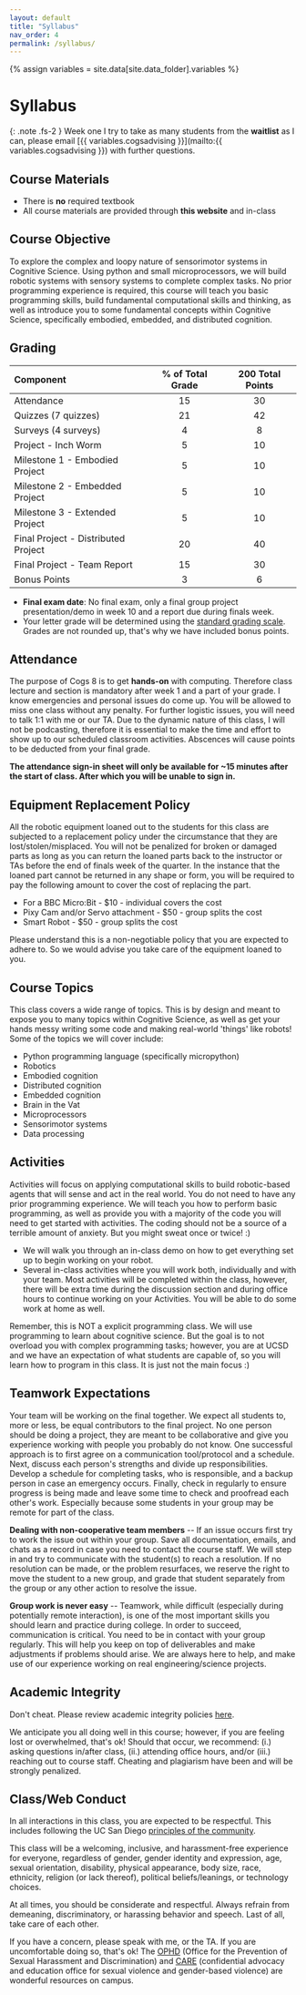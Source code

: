 ```yaml
---
layout: default
title: "Syllabus"
nav_order: 4
permalink: /syllabus/
---
```


{% assign variables = site.data[site.data_folder].variables %}

<h1>Syllabus</h1>


{: .note .fs-2 }
Week one I try to take as many students from the **waitlist** as I can, please email [{{ variables.cogsadvising }}](mailto:{{ variables.cogsadvising }}) with further questions.

## Course Materials

- There is **no** required textbook
- All course materials are provided through **this website** and in-class

## Course Objective

To explore the complex and loopy nature of sensorimotor systems in Cognitive Science. Using python and small microprocessors, we will build robotic systems with sensory systems to complete complex tasks. No prior programming experience is required, this course will teach you basic programming skills, build fundamental computational skills and thinking, as well as introduce you to some fundamental concepts within Cognitive Science, specifically embodied, embedded, and distributed cognition.

## Grading

| Component                           | % of Total Grade | 200 Total Points |
|:------------------------------------|:----------------:|:----------------:|
| Attendance                          |               15 |              30  |
| Quizzes (7 quizzes)                 |               21 |              42  |
| Surveys (4 surveys)                 |                4 |               8  |
| Project - Inch Worm                 |                5 |              10  |
| Milestone 1 - Embodied Project      |                5 |              10  |
| Milestone 2 - Embedded Project      |                5 |              10  |
| Milestone 3 - Extended Project      |                5 |              10  |
| Final Project - Distributed Project |               20 |              40  |
| Final Project - Team Report         |               15 |              30  |
| Bonus Points                        |                3 |               6  |


- **Final exam date**: No final exam, only a final group project presentation/demo in week 10 and a report due during finals week.
- Your letter grade will be determined using the [standard grading scale](https://pages.stolaf.edu/dietz/typical-grading-scale/). Grades are not rounded up, that's why we have included bonus points.

## Attendance

The purpose of Cogs 8 is to get **hands-on** with computing. Therefore class lecture and section is mandatory after week 1 and a part of your grade. I know emergencies and personal issues do come up. You will be allowed to miss one class without any penalty. For further logistic issues, you will need to talk 1:1 with me or our TA. Due to the dynamic nature of this class, I will not be podcasting, therefore it is essential to make the time and effort to show up to our scheduled classroom activities. Abscences will cause points to be deducted from your final grade.

**The attendance sign-in sheet will only be available for ~15 minutes after the start of class. After which you will be unable to sign in.**

## Equipment Replacement Policy

All the robotic equipment loaned out to the students for this class are subjected to a replacement policy under the circumstance that they are lost/stolen/misplaced. You will not be penalized for broken or damaged parts as long as you can return the loaned parts back to the instructor or TAs before the end of finals week of the quarter. In the instance that the loaned part cannot be returned in any shape or form, you will be required to pay the following amount to cover the cost of replacing the part. 
- For a BBC Micro:Bit - $10 - individual covers the cost <br> 
- Pixy Cam and/or Servo attachment - $50 - group splits the cost <br> 
- Smart Robot - $50 - group splits the cost <br> 

Please understand this is a non-negotiable policy that you are expected to adhere to. So we would advise you take care of the equipment loaned to you. 

## Course Topics

This class covers a wide range of topics. This is by design and meant to expose you to many topics within Cognitive Science, as well as get your hands messy writing some code and making real-world 'things' like robots! Some of the topics we will cover include:

- Python programming language (specifically micropython)
- Robotics
- Embodied cognition
- Distributed cognition
- Embedded cognition
- Brain in the Vat
- Microprocessors
- Sensorimotor systems
- Data processing

## Activities

Activities will focus on applying computational skills to build robotic-based agents that will sense and act in the real world. You do not need to have any prior programming experience. We will teach you how to perform basic programming, as well as provide you with a majority of the code you will need to get started with activities. The coding should not be a source of a terrible amount of anxiety. But you might sweat once or twice! :)

- We will walk you through an in-class demo on how to get everything set up to begin working on your robot.
- Several in-class activities where you will work both, individually and with your team. Most activities will be completed within the class, however, there will be extra time during the discussion section and during office hours to continue working on your Activities. You will be able to do some work at home as well.

Remember, this is NOT a explicit programming class. We will use programming to learn about cognitive science. But the goal is to not overload you with complex programming tasks; however, you are at UCSD and we have an expectation of what students are capable of, so you will learn how to program in this class. It is just not the main focus :)


## Teamwork Expectations

Your team will be working on the final together. We expect all students to, more or less, be equal contributors to the final project. No one person should be doing a project, they are meant to be collaborative and give you experience working with people you probably do not know. One successful approach is to first agree on a communication tool/protocol and a schedule. Next, discuss each person's strengths and divide up responsibilities. Develop a schedule for completing tasks, who is responsible, and a backup person in case an emergency occurs. Finally, check in regularly to ensure progress is being made and leave some time to check and proofread each other's work. Especially because some students in your group may be remote for part of the class.

**Dealing with non-cooperative team members** -- If an issue occurs first try to work the issue out within your group. Save all documentation, emails, and chats as a record in case you need to contact the course staff. We will step in and try to communicate with the student(s) to reach a resolution. If no resolution can be made, or the problem resurfaces, we reserve the right to move the student to a new group, and grade that student separately from the group or any other action to resolve the issue.

**Group work is never easy** -- Teamwork, while difficult (especially during potentially remote interaction), is one of the most important skills you should learn and practice during college. In order to succeed, communication is critical. You need to be in contact with your group regularly. This will help you keep on top of deliverables and make adjustments if problems should arise. We are always here to help, and make use of our experience working on real engineering/science projects.

## Academic Integrity

Don't cheat. Please review academic integrity policies [here](http://academicintegrity.ucsd.edu).

We anticipate you all doing well in this course; however, if you are feeling lost or overwhelmed, that's ok! Should that occur, we recommend: (i.) asking questions in/after class, (ii.) attending office hours, and/or (iii.) reaching out to course staff. Cheating and plagiarism have been and will be strongly penalized.

## Class/Web Conduct

In all interactions in this class, you are expected to be respectful. This includes following the UC San Diego [principles of the community](https://ucsd.edu/about/principles.html).

This class will be a welcoming, inclusive, and harassment-free experience for everyone, regardless of gender, gender identity and expression, age, sexual orientation, disability, physical appearance, body size, race, ethnicity, religion (or lack thereof), political beliefs/leanings, or technology choices.

At all times, you should be considerate and respectful. Always refrain from demeaning, discriminatory, or harassing behavior and speech. Last of all, take care of each other.

If you have a concern, please speak with me, or the TA. If you are uncomfortable doing so, that's ok! The [OPHD](https://blink.ucsd.edu/HR/policies/sexual/OPHD.html) (Office for the Prevention of Sexual Harassment and Discrimination) and [CARE](https://care.ucsd.edu/) (confidential advocacy and education office for sexual violence and gender-based violence) are wonderful resources on campus.